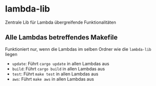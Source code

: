 # lambda-lib

Zentrale Lib für Lambda übergreifende Funktionalitäten

## Alle Lambdas betreffendes Makefile
Funktioniert nur, wenn die Lambdas im selben Ordner wie die `lambda-lib` liegen

 - `update`: Führt `cargo update` in allen Lambdas aus
 - `build`: Führt `cargo build` in allen Lambdas aus
 - `test`: Führt `make test` in allen Lambdas aus
 - `aws`: Führt `make aws` in allen Lambdas aus
